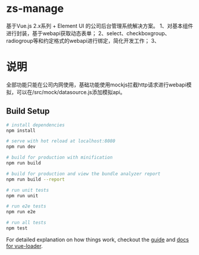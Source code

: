 # zs-manage #
基于Vue.js 2.x系列 + Element UI 的公司后台管理系统解决方案。
1、对基本组件进行封装，基于webapi获取动态表单；
2、select、checkboxgroup、radiogroup等和约定格式的webapi进行绑定，简化开发工作；
3、
# 说明 #
全部功能只能在公司内网使用，基础功能使用mockjs拦截http请求进行webapi模拟，可以在/src/mock/datasource.js添加模拟api。
## Build Setup

``` bash
# install dependencies
npm install

# serve with hot reload at localhost:8080
npm run dev

# build for production with minification
npm run build

# build for production and view the bundle analyzer report
npm run build --report

# run unit tests
npm run unit

# run e2e tests
npm run e2e

# run all tests
npm test
```

For detailed explanation on how things work, checkout the [guide](http://vuejs-templates.github.io/webpack/) and [docs for vue-loader](http://vuejs.github.io/vue-loader).
